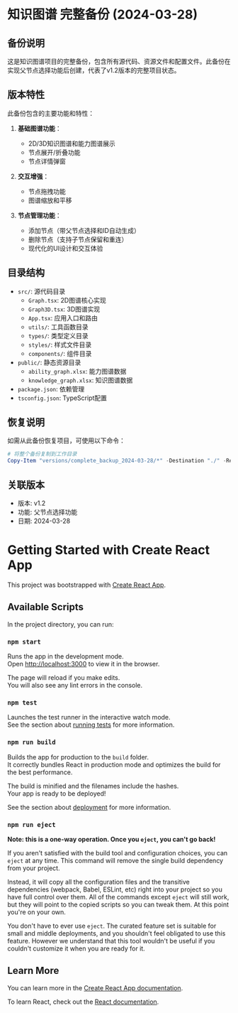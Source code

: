 # 知识图谱 完整备份 (2024-03-28)

## 备份说明

这是知识图谱项目的完整备份，包含所有源代码、资源文件和配置文件。此备份在实现父节点选择功能后创建，代表了v1.2版本的完整项目状态。

## 版本特性

此备份包含的主要功能和特性：

1. **基础图谱功能**：
   - 2D/3D知识图谱和能力图谱展示
   - 节点展开/折叠功能
   - 节点详情弹窗

2. **交互增强**：
   - 节点拖拽功能
   - 图谱缩放和平移

3. **节点管理功能**：
   - 添加节点（带父节点选择和ID自动生成）
   - 删除节点（支持子节点保留和重连）
   - 现代化的UI设计和交互体验

## 目录结构

- `src/`: 源代码目录
  - `Graph.tsx`: 2D图谱核心实现
  - `Graph3D.tsx`: 3D图谱实现
  - `App.tsx`: 应用入口和路由
  - `utils/`: 工具函数目录
  - `types/`: 类型定义目录
  - `styles/`: 样式文件目录
  - `components/`: 组件目录
- `public/`: 静态资源目录
  - `ability_graph.xlsx`: 能力图谱数据
  - `knowledge_graph.xlsx`: 知识图谱数据
- `package.json`: 依赖管理
- `tsconfig.json`: TypeScript配置

## 恢复说明

如需从此备份恢复项目，可使用以下命令：

```powershell
# 将整个备份复制到工作目录
Copy-Item "versions/complete_backup_2024-03-28/*" -Destination "./" -Recurse -Force
```

## 关联版本

- 版本: v1.2
- 功能: 父节点选择功能
- 日期: 2024-03-28

# Getting Started with Create React App

This project was bootstrapped with [Create React App](https://github.com/facebook/create-react-app).

## Available Scripts

In the project directory, you can run:

### `npm start`

Runs the app in the development mode.\
Open [http://localhost:3000](http://localhost:3000) to view it in the browser.

The page will reload if you make edits.\
You will also see any lint errors in the console.

### `npm test`

Launches the test runner in the interactive watch mode.\
See the section about [running tests](https://facebook.github.io/create-react-app/docs/running-tests) for more information.

### `npm run build`

Builds the app for production to the `build` folder.\
It correctly bundles React in production mode and optimizes the build for the best performance.

The build is minified and the filenames include the hashes.\
Your app is ready to be deployed!

See the section about [deployment](https://facebook.github.io/create-react-app/docs/deployment) for more information.

### `npm run eject`

**Note: this is a one-way operation. Once you `eject`, you can't go back!**

If you aren't satisfied with the build tool and configuration choices, you can `eject` at any time. This command will remove the single build dependency from your project.

Instead, it will copy all the configuration files and the transitive dependencies (webpack, Babel, ESLint, etc) right into your project so you have full control over them. All of the commands except `eject` will still work, but they will point to the copied scripts so you can tweak them. At this point you're on your own.

You don't have to ever use `eject`. The curated feature set is suitable for small and middle deployments, and you shouldn't feel obligated to use this feature. However we understand that this tool wouldn't be useful if you couldn't customize it when you are ready for it.

## Learn More

You can learn more in the [Create React App documentation](https://facebook.github.io/create-react-app/docs/getting-started).

To learn React, check out the [React documentation](https://reactjs.org/).
